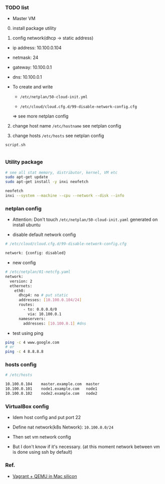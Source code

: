 ### TODO list

- Master VM

0. install package utility

1. config network(dhcp -> static address)

  - ip address: 10.100.0.104

  - netmask: 24

  - gateway: 10.100.0.1

  - dns: 10.100.0.1

  - To create and write

    -  `/etc/netplan/50-cloud-init.yml`

    - `/etc/cloud/cloud.cfg.d/99-disable-network-config.cfg`

    => see more netplan config
  
2. change host name `/etc/hostname` see netplan config

3. change hosts `/etc/hosts` see netplan config



`script.sh`
```bash
```

### Utility package

```bash
# see all stat memory, distributor, kernel, VM etc
sudo apt-get update
sudo apt-get install -y inxi neofetch

neofetch
inxi --system --machine --cpu --network --disk --info
```


### netplan config

- Attention: Don't touch `/etc/netplan/50-cloud-init.yaml` generated on install ubuntu

- disable default network config

```bash
# /etc/cloud/cloud.cfg.d/99-disable-network-config.cfg

network: {config: disabled}
```

- new config

```bash
# /etc/netplan/01-netcfg.yaml
network:
  version: 2
  ethernets:
    eth0:
      dhcp4: no # put static
      addresses: [10.100.0.104/24]
      routes:
        - to: 0.0.0.0/0
          via: 10.100.0.1
      nameservers:
        addresses: [10.100.0.1] #dns
```

- test using ping

```bash
ping -c 4 www.google.com
# or
ping -c 4 8.8.8.8 

```

### hosts config

```bash
# /etc/hosts

10.100.0.104    master.example.com  master
10.100.0.101    node1.example.com   node1
10.100.0.102    node2.example.com   node2

```


### VirtualBox config

- Idem host config and put port 22

- Define nat network(k8s Network): `10.100.0.0/24`

- Then set vm network config

- But I don't know if it's necessary. (at this moment network between vm is done using ssh by default)


### Ref.

- [Vagrant + QEMU in Mac silicon](https://joachim8675309.medium.com/vagrant-with-macbook-mx-arm64-0f590fd7e48a)